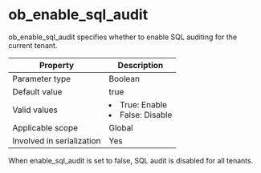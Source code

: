 ob_enable_sql_audit
========================================
<!-- # docslug#/oceanbase-database/oceanbase-database/V4.0.0/ob_enable_sql_audit-1-2-3-4 -->
ob_enable_sql_audit specifies whether to enable SQL auditing for the current tenant.


| **Property**              | **Description** |
|---------------------------|------------------------------------------------------------------------------------------------------------------|
| Parameter type            | Boolean |
| Default value             | true |
| Valid values              | <li> True: Enable   <li> False: Disable |
| Applicable scope          | Global |
| Involved in serialization | Yes |



When enable_sql_audit is set to false, SQL audit is disabled for all tenants.
